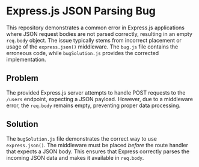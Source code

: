# Express.js JSON Parsing Bug

This repository demonstrates a common error in Express.js applications where JSON request bodies are not parsed correctly, resulting in an empty `req.body` object.  The issue typically stems from incorrect placement or usage of the `express.json()` middleware. The `bug.js` file contains the erroneous code, while `bugSolution.js` provides the corrected implementation. 

## Problem

The provided Express.js server attempts to handle POST requests to the `/users` endpoint, expecting a JSON payload.  However, due to a middleware error, the `req.body` remains empty, preventing proper data processing.

## Solution

The `bugSolution.js` file demonstrates the correct way to use `express.json()`.  The middleware must be placed *before* the route handler that expects a JSON body.  This ensures that Express correctly parses the incoming JSON data and makes it available in `req.body`. 